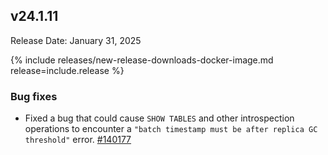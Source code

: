 ## v24.1.11

Release Date: January 31, 2025

{% include releases/new-release-downloads-docker-image.md release=include.release %}

<h3 id="v24-1-11-bug-fixes">Bug fixes</h3>

- Fixed a bug that could cause `SHOW TABLES` and other introspection operations to encounter a `"batch timestamp must be after replica GC threshold"` error. [#140177][#140177]

[#140177]: https://github.com/cockroachdb/cockroach/pull/140177
